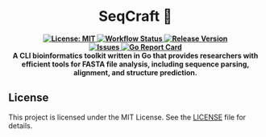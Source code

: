 <div align="center">
  <h1>SeqCraft 🧬</h1>
  <p align="center">
    <strong>
      <a href="LICENSE">
        <img src="https://img.shields.io/badge/license-MIT-blue.svg" alt="License: MIT">
      </a>
      <a href="https://github.com/joushvak17/SeqCraft/actions">
        <img src="https://img.shields.io/github/actions/workflow/status/joushvak17/SeqCraft/test-and-lint.yml" alt="Workflow Status">
      </a>
      <a href="https://github.com/joushvak17/SeqCraft/releases">
        <img src="https://img.shields.io/github/v/release/joushvak17/SeqCraft" alt="Release Version">
      </a>
      <br>
      <a href="https://github.com/joushvak17/SeqCraft/issues">
        <img src="https://img.shields.io/github/issues/joushvak17/SeqCraft" alt="Issues">
      </a>
      <a href="https://goreportcard.com/report/github.com/joushvak17/SeqCraft">
        <img src="https://goreportcard.com/badge/github.com/joushvak17/SeqCraft" alt="Go Report Card">
      </a>
      <br>
      A CLI bioinformatics toolkit written in Go that provides researchers with efficient tools for FASTA file analysis, including sequence parsing, alignment, and structure prediction.
    </strong>
  </p>
</div>

## License

This project is licensed under the MIT License. See the [LICENSE](LICENSE) file for details.